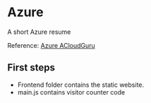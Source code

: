 # Azure
A short Azure resume

Reference: [Azure ACloudGuru](https://youtu.be/ieYrBWmkfno?si=EGY-whWJw3t7zURL)

## First steps

- Frontend folder contains the static website.
- main.js contains visitor counter code